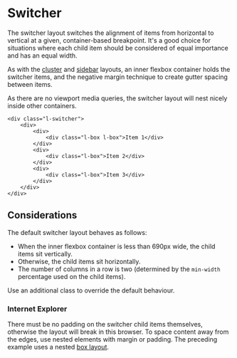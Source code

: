 # Switcher

The switcher layout switches the alignment of items from horizontal to vertical at a given, container-based breakpoint. It's a good choice for situations where each child item should be considered of equal importance and has an equal width.

As with the [cluster](cluster.md) and [sidebar](sidebar.md) layouts, an inner flexbox container holds the switcher items, and the negative margin technique to create gutter spacing between items.

As there are no viewport media queries, the switcher layout will nest nicely inside other containers.

``` 
<div class="l-switcher">
    <div>
        <div>
            <div class="l-box l-box">Item 1</div>
        </div>
        <div>
            <div class="l-box">Item 2</div>
        </div>
        <div>
            <div class="l-box">Item 3</div>
        </div>
    </div>
</div>
```

## Considerations

The default switcher layout behaves as follows:

- When the inner flexbox container is less than 690px wide, the child items sit vertically.
- Otherwise, the child items sit horizontally.
- The number of columns in a row is two (determined by the `min-width` percentage used on the child items).

Use an additional class to override the default behaviour.

### Internet Explorer

There must be no padding on the switcher child items themselves, otherwise the layout will break in this browser. To space content away from the edges, use nested elements with margin or padding. The preceding example uses a nested [box layout](box.md).